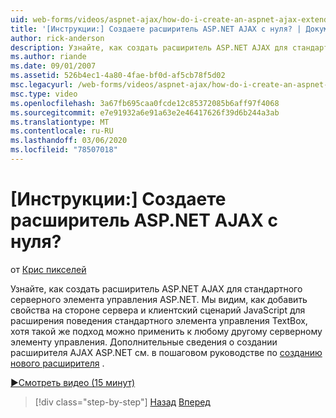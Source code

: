 ```yaml
---
uid: web-forms/videos/aspnet-ajax/how-do-i-create-an-aspnet-ajax-extender-from-scratch
title: '[Инструкции:] Создаете расширитель ASP.NET AJAX с нуля? | Документы Майкрософт'
author: rick-anderson
description: Узнайте, как создать расширитель ASP.NET AJAX для стандартного серверного элемента управления ASP.NET. Мы видим, как добавить свойства на стороне сервера и клиентский сценарий JavaScript...
ms.author: riande
ms.date: 09/01/2007
ms.assetid: 526b4ec1-4a80-4fae-bf0d-af5cb78f5d02
msc.legacyurl: /web-forms/videos/aspnet-ajax/how-do-i-create-an-aspnet-ajax-extender-from-scratch
msc.type: video
ms.openlocfilehash: 3a67fb695caa0fcde12c85372085b6aff97f4068
ms.sourcegitcommit: e7e91932a6e91a63e2e46417626f39d6b244a3ab
ms.translationtype: MT
ms.contentlocale: ru-RU
ms.lasthandoff: 03/06/2020
ms.locfileid: "78507018"
---
```

# <a name="how-do-i-create-an-aspnet-ajax-extender-from-scratch"></a>[Инструкции:] Создаете расширитель ASP.NET AJAX с нуля?

от [Крис пикселей](https://twitter.com/chrispels)

Узнайте, как создать расширитель ASP.NET AJAX для стандартного серверного элемента управления ASP.NET. Мы видим, как добавить свойства на стороне сервера и клиентский сценарий JavaScript для расширения поведения стандартного элемента управления TextBox, хотя такой же подход можно применить к любому другому серверному элементу управления. Дополнительные сведения о создании расширителя AJAX ASP.NET см. в пошаговом руководстве по [созданию нового расширителя](../../overview/ajax-control-toolkit/getting-started/creating-a-custom-ajax-control-toolkit-control-extender-cs.md) .

[&#9654;Смотреть видео (15 минут)](https://channel9.msdn.com/Blogs/ASP-NET-Site-Videos/how-do-i-create-an-aspnet-ajax-extender-from-scratch)

> [!div class="step-by-step"]
> [Назад](how-do-i-trigger-an-updatepanel-refresh-from-a-dropdownlist-control.md)
> [Вперед](how-do-i-build-custom-server-controls-that-work-with-or-without-aspnet-ajax.md)
